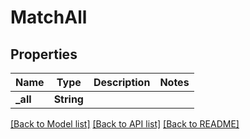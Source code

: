 # MatchAll

## Properties

Name | Type | Description | Notes
------------ | ------------- | ------------- | -------------
**_all** | **String** |  | 

[[Back to Model list]](../README.md#documentation-for-models) [[Back to API list]](../README.md#documentation-for-api-endpoints) [[Back to README]](../README.md)


